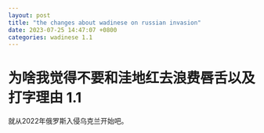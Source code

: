 ```yaml
---
layout: post
title: "the changes about wadinese on russian invasion"
date: 2023-07-25 14:47:07 +0800
categories: wadinese 1.1
---
```


# 为啥我觉得不要和洼地红去浪费唇舌以及打字理由 1.1

就从2022年俄罗斯入侵乌克兰开始吧。
